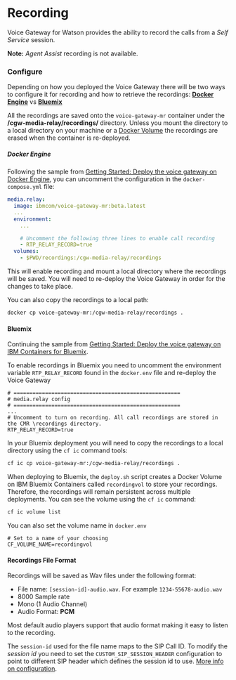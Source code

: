 # Recording

Voice Gateway for Watson provides the ability to record the calls from a *Self Service* session.

**Note:** _Agent Assist_ recording is not available.

### Configure

Depending on how you deployed the Voice Gateway there will be two ways to configure it for recording and how to retrieve the recordings: **[Docker Engine](#docker-engine)** vs **[Bluemix](#bluemix)**

All the recordings are saved onto the `voice-gateway-mr` container under the **/cgw-media-relay/recordings/** directory. Unless you mount the directory to a local directory on your machine or a [Docker Volume](https://docs.docker.com/engine/tutorials/dockervolumes/) the recordings are erased when the container is re-deployed.

##### Docker Engine

Following the sample from [Getting Started: Deploy the voice gateway on Docker Engine](deploydocker.md), you can uncomment the configuration in the `docker-compose.yml` file:
  ```yaml
  media.relay:
    image: ibmcom/voice-gateway-mr:beta.latest
    ...
    environment:
      ...

      # Uncomment the following three lines to enable call recording
      - RTP_RELAY_RECORD=true
    volumes:
      - $PWD/recordings:/cgw-media-relay/recordings
  ```

This will enable recording and mount a local directory where the recordings will be saved. You will need to re-deploy the Voice Gateway in order for the changes to take place.

You can also copy the recordings to a local path:

  ```bash
  docker cp voice-gateway-mr:/cgw-media-relay/recordings .
  ```

#### Bluemix

Continuing the sample from [Getting Started: Deploy the voice gateway on IBM Containers for Bluemix](deploybmix.md).

To enable recordings in Bluemix you need to uncomment the environment variable `RTP_RELAY_RECORD` found in the `docker.env` file and re-deploy the Voice Gateway

```env
# =====================================================
# media.relay config
# =====================================================
...
# Uncomment to turn on recording. All call recordings are stored in the CMR \recordings directory.
RTP_RELAY_RECORD=true
```
In your Bluemix deployment you will need to copy the recordings to a local directory using the `cf ic` command tools:
  ```bash
  cf ic cp voice-gateway-mr:/cgw-media-relay/recordings .
  ```

When deploying to Bluemix, the `deploy.sh` script creates a Docker Volume on IBM Bluemix Containers called `recordingvol` to store your recordings. Therefore, the recordings will remain persistent across multiple deployments. You can see the volume using the `cf ic` command:
```bash
cf ic volume list
```
You can also set the volume name in `docker.env`
  ```env
  # Set to a name of your choosing
  CF_VOLUME_NAME=recordingvol

  ```
#### Recordings File Format
  Recordings will be saved as Wav files under the following format:

- File name: `[session-id]-audio.wav`. For example `1234-55678-audio.wav`
- 8000 Sample rate
- Mono (1 Audio Channel)
- Audio Format: **PCM**

Most default audio players support that audio format making it easy to listen to the recording.

The `session-id` used for the file name maps to the SIP Call ID. To modify the *session id* you need to set the `CUSTOM_SIP_SESSION_HEADER` configuration to point to different SIP header which defines the session id to use. [More info on configuration](config.md#sip-orchestrator-environment-variables).
